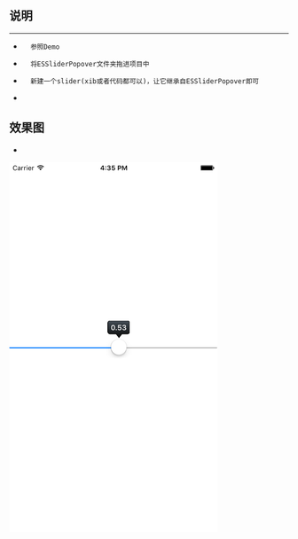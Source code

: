 ##	说明
*		*    *
*		参照Demo
*		将ESSliderPopover文件夹拖进项目中
*		新建一个slider(xib或者代码都可以)，让它继承自ESSliderPopover即可
*		
##  效果图
*   
![image](https://github.com/Vesentanger/ESSliderPopover/blob/master/%E9%A2%84%E8%A7%88%E5%9B%BE.png)
